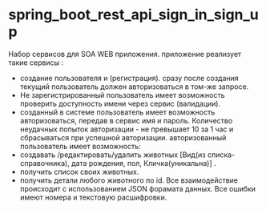 # spring_boot_rest_api_sign_in_sign_up

Набор сервисов для SOA WEB приложения.
приложение реализует такие сервисы :
- создание пользователя и (регистрация).
сразу после создания текущий пользователь должен авторизоваться в том-же запросе.
- Не зарегистрированный пользователь имеет возможность проверить доступность имени через сервис (валидации).
- созданный в системе пользователь имеет возможность авторизоваться, передав в сервис имя и пароль.
Количество неудачных попыток авторизации - не превышает 10 за 1 час и сбрасываться при успешной авторизации.
авторизованный пользователь имеет возможность:
- создавать /редактировать/удалить животных [Вид(из списка-справочника), дата рождения, пол, Кличка(уникальна)] .
- получить список своих животных.
- получить детали любого животного по id.
Все взаимодействие происходит с использованием JSON форамата данных.
Все ошибки имеют номера и текстовую расшифровки.
